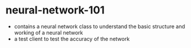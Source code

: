 # neural-network-101
* contains a neural network class to understand the basic structure and working of a neural network
* a test client to test the accuracy of the network
